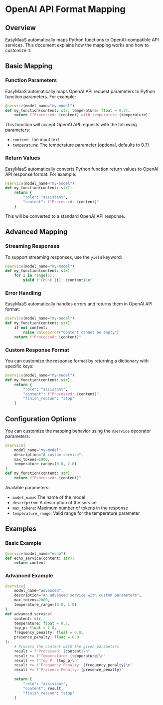 # OpenAI API Format Mapping

## Overview

EasyMaaS automatically maps Python functions to OpenAI-compatible API services. This document explains how the mapping works and how to customize it.

## Basic Mapping

### Function Parameters

EasyMaaS automatically maps OpenAI API request parameters to Python function parameters. For example:

```python
@service(model_name="my-model")
def my_function(content: str, temperature: float = 0.7):
    return f"Processed: {content} with temperature {temperature}"
```

This function will accept OpenAI API requests with the following parameters:
- `content`: The input text
- `temperature`: The temperature parameter (optional, defaults to 0.7)

### Return Values

EasyMaaS automatically converts Python function return values to OpenAI API response format. For example:

```python
@service(model_name="my-model")
def my_function(content: str):
    return {
        "role": "assistant",
        "content": f"Processed: {content}"
    }
```

This will be converted to a standard OpenAI API response.

## Advanced Mapping

### Streaming Responses

To support streaming responses, use the `yield` keyword:

```python
@service(model_name="my-model")
def my_function(content: str):
    for i in range(5):
        yield f"Chunk {i}: {content}\n"
```

### Error Handling

EasyMaaS automatically handles errors and returns them in OpenAI API format:

```python
@service(model_name="my-model")
def my_function(content: str):
    if not content:
        raise ValueError("Content cannot be empty")
    return f"Processed: {content}"
```

### Custom Response Format

You can customize the response format by returning a dictionary with specific keys:

```python
@service(model_name="my-model")
def my_function(content: str):
    return {
        "role": "assistant",
        "content": f"Processed: {content}",
        "finish_reason": "stop"
    }
```

## Configuration Options

You can customize the mapping behavior using the `@service` decorator parameters:

```python
@service(
    model_name="my-model",
    description="A custom service",
    max_tokens=1000,
    temperature_range=(0.0, 2.0)
)
def my_function(content: str):
    return f"Processed: {content}"
```

Available parameters:
- `model_name`: The name of the model
- `description`: A description of the service
- `max_tokens`: Maximum number of tokens in the response
- `temperature_range`: Valid range for the temperature parameter

## Examples

### Basic Example

```python
@service(model_name="echo")
def echo_service(content: str):
    return content
```

### Advanced Example

```python
@service(
    model_name="advanced",
    description="An advanced service with custom parameters",
    max_tokens=2000,
    temperature_range=(0.0, 1.0)
)
def advanced_service(
    content: str,
    temperature: float = 0.7,
    top_p: float = 1.0,
    frequency_penalty: float = 0.0,
    presence_penalty: float = 0.0
):
    # Process the content with the given parameters
    result = f"Processed: {content}\n"
    result += f"Temperature: {temperature}\n"
    result += f"Top P: {top_p}\n"
    result += f"Frequency Penalty: {frequency_penalty}\n"
    result += f"Presence Penalty: {presence_penalty}"
    
    return {
        "role": "assistant",
        "content": result,
        "finish_reason": "stop"
    }
``` 